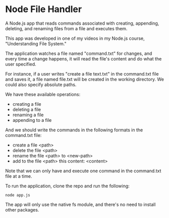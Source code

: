 # Node File Handler

A Node.js app that reads commands associated with creating, appending, deleting, and renaming files from a file and executes them.

This app was developed in one of my videos in my Node.js course, "Understanding File System."

The application watches a file named "command.txt" for changes, and every time a change happens, it will read the file's content and do what the user specified.

For instance, if a user writes "create a file text.txt" in the command.txt file and saves it, a file named file.txt will be created in the working directory. We could also specify absolute paths.

We have these available operations:

- creating a file
- deleting a file
- renaming a file
- appending to a file

And we should write the commands in the following formats in the command.txt file:

- create a file \<path>
- delete the file \<path>
- rename the file \<path> to \<new-path>
- add to the file \<path> this content: \<content>

Note that we can only have and execute one command in the command.txt file at a time.

To run the application, clone the repo and run the following:

```
node app.js
```

The app will only use the native fs module, and there's no need to install other packages.